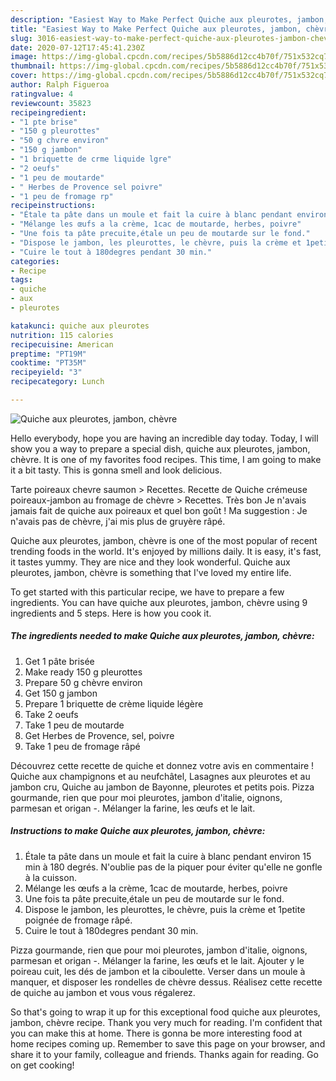 ```yaml
---
description: "Easiest Way to Make Perfect Quiche aux pleurotes, jambon, chèvre"
title: "Easiest Way to Make Perfect Quiche aux pleurotes, jambon, chèvre"
slug: 3016-easiest-way-to-make-perfect-quiche-aux-pleurotes-jambon-chevre
date: 2020-07-12T17:45:41.230Z
image: https://img-global.cpcdn.com/recipes/5b5886d12cc4b70f/751x532cq70/quiche-aux-pleurotes-jambon-chevre-photo-principale-de-la-recette.jpg
thumbnail: https://img-global.cpcdn.com/recipes/5b5886d12cc4b70f/751x532cq70/quiche-aux-pleurotes-jambon-chevre-photo-principale-de-la-recette.jpg
cover: https://img-global.cpcdn.com/recipes/5b5886d12cc4b70f/751x532cq70/quiche-aux-pleurotes-jambon-chevre-photo-principale-de-la-recette.jpg
author: Ralph Figueroa
ratingvalue: 4
reviewcount: 35823
recipeingredient:
- "1 pte brise"
- "150 g pleurottes"
- "50 g chvre environ"
- "150 g jambon"
- "1 briquette de crme liquide lgre"
- "2 oeufs"
- "1 peu de moutarde"
- " Herbes de Provence sel poivre"
- "1 peu de fromage rp"
recipeinstructions:
- "Étale ta pâte dans un moule et fait la cuire à blanc pendant environ 15 min à 180 degrés. N&#39;oublie pas de la piquer pour éviter qu&#39;elle ne gonfle à la cuisson."
- "Mélange les œufs a la crème, 1cac de moutarde, herbes, poivre"
- "Une fois ta pâte precuite,étale un peu de moutarde sur le fond."
- "Dispose le jambon, les pleurottes, le chèvre, puis la crème et 1petite poignée de fromage râpé."
- "Cuire le tout à 180degres pendant 30 min."
categories:
- Recipe
tags:
- quiche
- aux
- pleurotes

katakunci: quiche aux pleurotes 
nutrition: 115 calories
recipecuisine: American
preptime: "PT19M"
cooktime: "PT35M"
recipeyield: "3"
recipecategory: Lunch

---
```



![Quiche aux pleurotes, jambon, chèvre](https://img-global.cpcdn.com/recipes/5b5886d12cc4b70f/751x532cq70/quiche-aux-pleurotes-jambon-chevre-photo-principale-de-la-recette.jpg)

Hello everybody, hope you are having an incredible day today. Today, I will show you a way to prepare a special dish, quiche aux pleurotes, jambon, chèvre. It is one of my favorites food recipes. This time, I am going to make it a bit tasty. This is gonna smell and look delicious.

Tarte poireaux chevre saumon &gt; Recettes. Recette de Quiche crémeuse poireaux-jambon au fromage de chèvre &gt; Recettes. Très bon Je n&#39;avais jamais fait de quiche aux poireaux et quel bon goût ! Ma suggestion : Je n&#39;avais pas de chèvre, j&#39;ai mis plus de gruyère râpé.

Quiche aux pleurotes, jambon, chèvre is one of the most popular of recent trending foods in the world. It's enjoyed by millions daily. It is easy, it's fast, it tastes yummy. They are nice and they look wonderful. Quiche aux pleurotes, jambon, chèvre is something that I've loved my entire life.


To get started with this particular recipe, we have to prepare a few ingredients. You can have quiche aux pleurotes, jambon, chèvre using 9 ingredients and 5 steps. Here is how you cook it.

<!--inarticleads1-->

##### The ingredients needed to make Quiche aux pleurotes, jambon, chèvre:

1. Get 1 pâte brisée
1. Make ready 150 g pleurottes
1. Prepare 50 g chèvre environ
1. Get 150 g jambon
1. Prepare 1 briquette de crème liquide légère
1. Take 2 oeufs
1. Take 1 peu de moutarde
1. Get  Herbes de Provence, sel, poivre
1. Take 1 peu de fromage râpé


Découvrez cette recette de quiche et donnez votre avis en commentaire ! Quiche aux champignons et au neufchâtel, Lasagnes aux pleurotes et au jambon cru, Quiche au jambon de Bayonne, pleurotes et petits pois. Pizza gourmande, rien que pour moi pleurotes, jambon d&#39;italie, oignons, parmesan et origan -. Mélanger la farine, les œufs et le lait. 

<!--inarticleads2-->

##### Instructions to make Quiche aux pleurotes, jambon, chèvre:

1. Étale ta pâte dans un moule et fait la cuire à blanc pendant environ 15 min à 180 degrés. N&#39;oublie pas de la piquer pour éviter qu&#39;elle ne gonfle à la cuisson.
1. Mélange les œufs a la crème, 1cac de moutarde, herbes, poivre
1. Une fois ta pâte precuite,étale un peu de moutarde sur le fond.
1. Dispose le jambon, les pleurottes, le chèvre, puis la crème et 1petite poignée de fromage râpé.
1. Cuire le tout à 180degres pendant 30 min.


Pizza gourmande, rien que pour moi pleurotes, jambon d&#39;italie, oignons, parmesan et origan -. Mélanger la farine, les œufs et le lait. Ajouter y le poireau cuit, les dés de jambon et la ciboulette. Verser dans un moule à manquer, et disposer les rondelles de chèvre dessus. Réalisez cette recette de quiche au jambon et vous vous régalerez. 

So that's going to wrap it up for this exceptional food quiche aux pleurotes, jambon, chèvre recipe. Thank you very much for reading. I'm confident that you can make this at home. There is gonna be more interesting food at home recipes coming up. Remember to save this page on your browser, and share it to your family, colleague and friends. Thanks again for reading. Go on get cooking!
